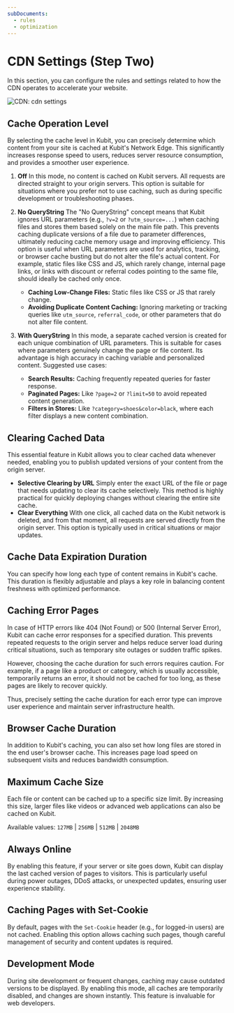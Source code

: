 ```yaml
---
subDocuments:
  - rules
  - optimization
---
```


# CDN Settings (Step Two)

In this section, you can configure the rules and settings related to how the CDN operates to accelerate your website.

![CDN: cdn settings](img/cdn-settings.png)

## Cache Operation Level

By selecting the cache level in Kubit, you can precisely determine which content from your site is cached at Kubit's Network Edge. This significantly increases response speed to users, reduces server resource consumption, and provides a smoother user experience.

1. **Off**
   In this mode, no content is cached on Kubit servers. All requests are directed straight to your origin servers. This option is suitable for situations where you prefer not to use caching, such as during specific development or troubleshooting phases.
2. **No QueryString**
   The "No QueryString" concept means that Kubit ignores URL parameters (e.g., `?v=2` or `?utm_source=...`) when caching files and stores them based solely on the main file path. This prevents caching duplicate versions of a file due to parameter differences, ultimately reducing cache memory usage and improving efficiency. This option is useful when URL parameters are used for analytics, tracking, or browser cache busting but do not alter the file's actual content. For example, static files like CSS and JS, which rarely change, internal page links, or links with discount or referral codes pointing to the same file, should ideally be cached only once.

   - **Caching Low-Change Files:** Static files like CSS or JS that rarely change.
   - **Avoiding Duplicate Content Caching:** Ignoring marketing or tracking queries like `utm_source`, `referral_code`, or other parameters that do not alter file content.

3. **With QueryString**
   In this mode, a separate cached version is created for each unique combination of URL parameters. This is suitable for cases where parameters genuinely change the page or file content. Its advantage is high accuracy in caching variable and personalized content. Suggested use cases:

   - **Search Results:** Caching frequently repeated queries for faster response.
   - **Paginated Pages:** Like `?page=2` or `?limit=50` to avoid repeated content generation.
   - **Filters in Stores:** Like `?category=shoes&color=black`, where each filter displays a new content combination.

## Clearing Cached Data

This essential feature in Kubit allows you to clear cached data whenever needed, enabling you to publish updated versions of your content from the origin server.

- **Selective Clearing by URL**
  Simply enter the exact URL of the file or page that needs updating to clear its cache selectively. This method is highly practical for quickly deploying changes without clearing the entire site cache.
- **Clear Everything**
  With one click, all cached data on the Kubit network is deleted, and from that moment, all requests are served directly from the origin server. This option is typically used in critical situations or major updates.

## Cache Data Expiration Duration

You can specify how long each type of content remains in Kubit's cache. This duration is flexibly adjustable and plays a key role in balancing content freshness with optimized performance.

## Caching Error Pages

In case of HTTP errors like 404 (Not Found) or 500 (Internal Server Error), Kubit can cache error responses for a specified duration. This prevents repeated requests to the origin server and helps reduce server load during critical situations, such as temporary site outages or sudden traffic spikes.

However, choosing the cache duration for such errors requires caution. For example, if a page like a product or category, which is usually accessible, temporarily returns an error, it should not be cached for too long, as these pages are likely to recover quickly.

Thus, precisely setting the cache duration for each error type can improve user experience and maintain server infrastructure health.

## Browser Cache Duration

In addition to Kubit's caching, you can also set how long files are stored in the end user's browser cache. This increases page load speed on subsequent visits and reduces bandwidth consumption.

## Maximum Cache Size

Each file or content can be cached up to a specific size limit. By increasing this size, larger files like videos or advanced web applications can also be cached on Kubit.

Available values: `127MB` | `256MB` | `512MB` | `2048MB`

## Always Online

By enabling this feature, if your server or site goes down, Kubit can display the last cached version of pages to visitors. This is particularly useful during power outages, DDoS attacks, or unexpected updates, ensuring user experience stability.

## Caching Pages with Set-Cookie

By default, pages with the `Set-Cookie` header (e.g., for logged-in users) are not cached. Enabling this option allows caching such pages, though careful management of security and content updates is required.

## Development Mode

During site development or frequent changes, caching may cause outdated versions to be displayed. By enabling this mode, all caches are temporarily disabled, and changes are shown instantly. This feature is invaluable for web developers.
